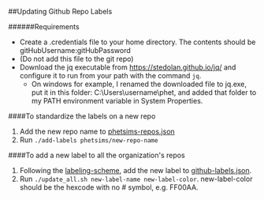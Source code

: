 ##Updating Github Repo Labels

######Requirements
+ Create a .credentials file to your home directory.  The contents should be gitHubUsername:gitHubPassword
+ (Do not add this file to the git repo)
+ Download the jq executable from https://stedolan.github.io/jq/ and configure it to run from your path with the command `jq`.
  + On windows for example, I renamed the downloaded file to jq.exe, put it in this folder: C:\Users\username\phet, and added that folder to my PATH environment variable in System Properties.


####To standardize the labels on a new repo
1. Add the new repo name to [phetsims-repos.json](phetsims-repos.json)
2. Run `./add-labels phetsims/new-repo-name`


####To add a new label to all the organization's repos
1. Following the [labeling-scheme](labeling-scheme.md), add the new label to [github-labels.json](github-labels.json).
2. Run `./update_all.sh new-label-name new-label-color`.  new-label-color should be the hexcode with no # symbol, e.g. FF00AA.
